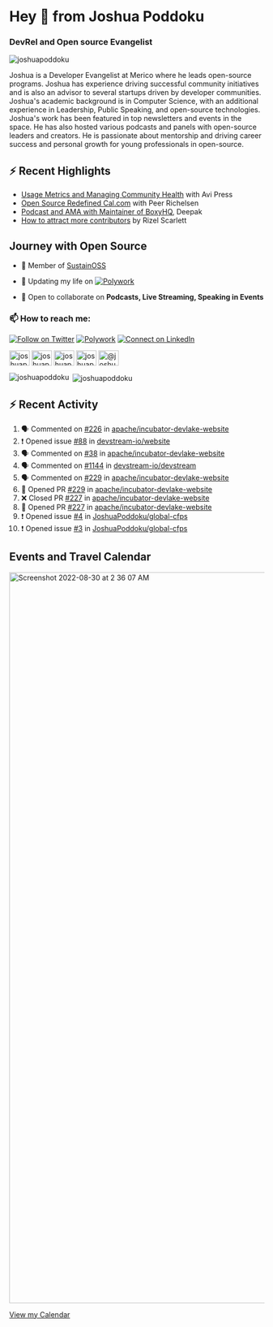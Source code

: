 <h1 align="left">Hey 👋 from Joshua Poddoku</h1>
<h3 align="left">DevRel and Open source Evangelist</h3>

<p align="left"> <img src="https://komarev.com/ghpvc/?username=joshuapoddoku&label=Profile%20views&color=0e75b6&style=flat" alt="joshuapoddoku" /> </p>

Joshua is a Developer Evangelist at Merico where he leads open-source programs. Joshua has experience driving successful community initiatives and is also an advisor to several startups driven by developer communities. Joshua's academic background is in Computer Science, with an additional experience in Leadership, Public Speaking, and open-source technologies. Joshua's work has been featured in top newsletters and events in the space. He has also hosted various podcasts and panels with open-source leaders and creators. He is passionate about mentorship and driving career success and personal growth for young professionals in open-source.

## :zap: Recent Highlights

- [Usage Metrics and Managing Community Health](https://www.youtube.com/watch?v=9-F_2GslGiE) with Avi Press
- [Open Source Redefined Cal.com](https://www.youtube.com/watch?v=HQ9jYOFfCg0) with Peer Richelsen
- [Podcast and AMA with Maintainer of BoxyHQ](https://www.youtube.com/watch?v=SCCBjOSLsK0), Deepak 
- [How to attract more contributors](https://www.youtube.com/watch?v=j-DjYOt6gOs) by Rizel Scarlett

## Journey with Open Source

- 🌱 Member of [SustainOSS](https://discourse.sustainoss.org/u/joshuapoddoku/summary)

- 📝 Updating my life on [![Polywork](https://img.shields.io/badge/--polywork?label=Polywork&logo=Polywork&style=social)](https://www.polywork.com/joshuapod)
 
- 💬 Open to collaborate on **Podcasts, Live Streaming, Speaking in Events**

### 📫 How to reach me:

[![Follow on Twitter](https://img.shields.io/badge/--twitter?label=Twitter&logo=Twitter&style=social)](https://twitter.com/JoshuaPoddoku)  [![Polywork](https://img.shields.io/badge/--polywork?label=Polywork&logo=Polywork&style=social)](https://www.polywork.com/joshuapod) [![Connect on LinkedIn](https://img.shields.io/badge/--linkedin?label=LinkedIn&logo=LinkedIn&style=social)](https://www.linkedin.com/in/joshuapod)


<p align="left">
<a href="https://codepen.io/joshuapoddoku" target="blank"><img align="center" src="https://cdn.jsdelivr.net/npm/simple-icons@3.0.1/icons/codepen.svg" alt="joshuapoddoku" height="30" width="40" /></a>
<a href="https://dev.to/joshuapoddoku" target="blank"><img align="center" src="https://cdn.jsdelivr.net/npm/simple-icons@3.0.1/icons/dev-dot-to.svg" alt="joshuapoddoku" height="30" width="40" /></a>
<a href="https://codesandbox.com/joshuapoddoku" target="blank"><img align="center" src="https://cdn.jsdelivr.net/npm/simple-icons@3.0.1/icons/codesandbox.svg" alt="joshuapoddoku" height="30" width="40" /></a>
<a href="https://instagram.com/the_wittymentor" target="blank"><img align="center" src="https://cdn.jsdelivr.net/npm/simple-icons@3.0.1/icons/instagram.svg" alt="joshuapoddoku" height="30" width="40" /></a>
<a href="https://medium.com/@joshuapod" target="blank"><img align="center" src="https://cdn.jsdelivr.net/npm/simple-icons@3.0.1/icons/medium.svg" alt="@joshuapod" height="30" width="40" /></a>
</p>


<p><img align="left" src="https://github-readme-stats.vercel.app/api/top-langs?username=joshuapoddoku&show_icons=true&locale=en&layout=compact" alt="joshuapoddoku" /></p>

<p>&nbsp;<img align="center" src="https://github-readme-stats.vercel.app/api?username=joshuapoddoku&show_icons=true&locale=en" alt="joshuapoddoku" /></p>

## :zap: Recent Activity

<!--START_SECTION:activity-->
1. 🗣 Commented on [#226](https://github.com/apache/incubator-devlake-website/issues/226) in [apache/incubator-devlake-website](https://github.com/apache/incubator-devlake-website)
2. ❗️ Opened issue [#88](https://github.com/devstream-io/website/issues/88) in [devstream-io/website](https://github.com/devstream-io/website)
3. 🗣 Commented on [#38](https://github.com/apache/incubator-devlake-website/issues/38) in [apache/incubator-devlake-website](https://github.com/apache/incubator-devlake-website)
4. 🗣 Commented on [#1144](https://github.com/devstream-io/devstream/issues/1144) in [devstream-io/devstream](https://github.com/devstream-io/devstream)
5. 🗣 Commented on [#229](https://github.com/apache/incubator-devlake-website/issues/229) in [apache/incubator-devlake-website](https://github.com/apache/incubator-devlake-website)
6. 💪 Opened PR [#229](https://github.com/apache/incubator-devlake-website/pull/229) in [apache/incubator-devlake-website](https://github.com/apache/incubator-devlake-website)
7. ❌ Closed PR [#227](https://github.com/apache/incubator-devlake-website/pull/227) in [apache/incubator-devlake-website](https://github.com/apache/incubator-devlake-website)
8. 💪 Opened PR [#227](https://github.com/apache/incubator-devlake-website/pull/227) in [apache/incubator-devlake-website](https://github.com/apache/incubator-devlake-website)
9. ❗️ Opened issue [#4](https://github.com/JoshuaPoddoku/global-cfps/issues/4) in [JoshuaPoddoku/global-cfps](https://github.com/JoshuaPoddoku/global-cfps)
10. ❗️ Opened issue [#3](https://github.com/JoshuaPoddoku/global-cfps/issues/3) in [JoshuaPoddoku/global-cfps](https://github.com/JoshuaPoddoku/global-cfps)
<!--END_SECTION:activity-->

## Events and Travel Calendar
<img width="1440" alt="Screenshot 2022-08-30 at 2 36 07 AM" src="https://user-images.githubusercontent.com/31725457/187299035-79305247-dda2-4264-b352-17154d498cba.png">

[View my Calendar](https://calendar.google.com/calendar/embed?src=kn998onh29klft2csbbuh4qun0%40group.calendar.google.com&ctz=Asia%2FKolkata "@embed")
